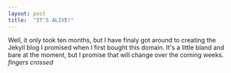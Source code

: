 ```yaml
---
layout: post
title:  "IT'S ALIVE!"
---
```

Well, it only took ten months, but I have finaly got around to creating the Jekyll blog I promised when I first bought this domain. It's a little bland and bare at the moment, but I promise that will change over the coming weeks. *fingers crossed*